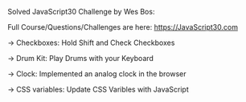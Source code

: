 Solved JavaScript30 Challenge by Wes Bos:

Full Course/Questions/Challenges are here: https://JavaScript30.com

-> Checkboxes: Hold Shift and Check Checkboxes

-> Drum Kit: Play Drums with your Keyboard

-> Clock: Implemented an analog clock in the browser

-> CSS variables: Update CSS Varibles with JavaScript
